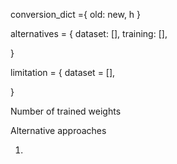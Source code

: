conversion_dict ={
old: new,
h
}

alternatives = {
dataset: [],
training: [],

}

limitation = {
dataset = [],

}

Number of trained weights

Alternative approaches

1.
